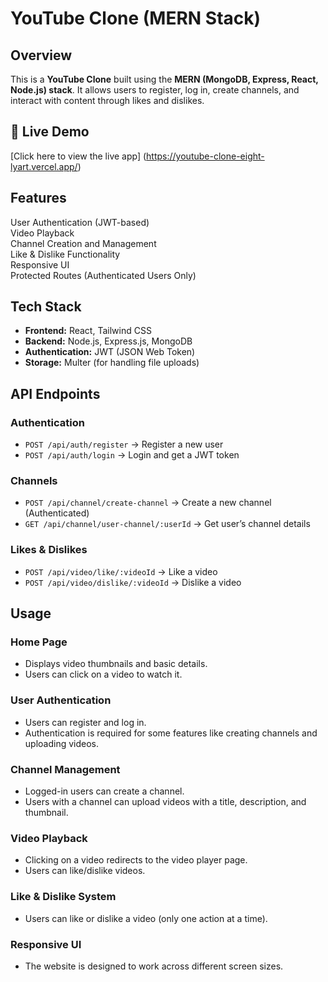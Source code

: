 # YouTube Clone (MERN Stack)

## Overview
This is a **YouTube Clone** built using the **MERN (MongoDB, Express, React, Node.js) stack**. It allows users to register, log in, create channels, and interact with content through likes and dislikes.

## 🔗 Live Demo
[Click here to view the live app] (https://youtube-clone-eight-lyart.vercel.app/)


## Features
User Authentication (JWT-based)  
Video Playback  
Channel Creation and Management  
Like & Dislike Functionality  
Responsive UI  
Protected Routes (Authenticated Users Only)  


## Tech Stack
- **Frontend:** React, Tailwind CSS
- **Backend:** Node.js, Express.js, MongoDB
- **Authentication:** JWT (JSON Web Token)
- **Storage:** Multer (for handling file uploads)


## API Endpoints

### **Authentication**
- `POST /api/auth/register` → Register a new user
- `POST /api/auth/login` → Login and get a JWT token

### **Channels**
- `POST /api/channel/create-channel` → Create a new channel (Authenticated)
- `GET /api/channel/user-channel/:userId` → Get user’s channel details

### **Likes & Dislikes**
- `POST /api/video/like/:videoId` → Like a video
- `POST /api/video/dislike/:videoId` → Dislike a video
  

## Usage

### Home Page
- Displays video thumbnails and basic details.
- Users can click on a video to watch it.

### User Authentication
- Users can register and log in.
- Authentication is required for some features like creating channels and uploading videos.

### Channel Management
- Logged-in users can create a channel.
- Users with a channel can upload videos with a title, description, and thumbnail.

### Video Playback
- Clicking on a video redirects to the video player page.
- Users can like/dislike videos.
  
### Like & Dislike System
- Users can like or dislike a video (only one action at a time).

### Responsive UI
- The website is designed to work across different screen sizes.

